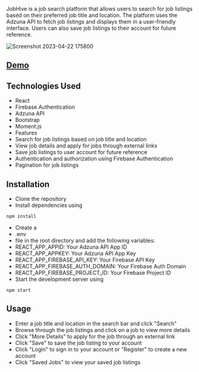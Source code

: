 JobHive is a job search platform that allows users to search for job listings based on their preferred job title and location. The platform uses the Adzuna API to fetch job listings and displays them in a user-friendly interface. Users can also save job listings to their account for future reference.

![Screenshot 2023-04-22 175800](https://user-images.githubusercontent.com/119772573/233808287-7b5b6736-2062-4a66-a9c6-99ae708d5b48.png)
## [Demo](https://nimble-kringle-015db0.netlify.app/) 

## Technologies Used
- React
- Firebase Authentication
- Adzuna API
- Bootstrap
- Moment.js
- Features
- Search for job listings based on job title and location
- View job details and apply for jobs through external links
- Save job listings to user account for future reference
- Authentication and authorization using Firebase Authentication
- Pagination for job listings

## Installation
- Clone the repository
- Install dependencies using 
```console
npm install
```
- Create a 
- .env
 - file in the root directory and add the following variables:
- REACT_APP_APPID: Your Adzuna API App ID
- REACT_APP_APPKEY: Your Adzuna API App Key
- REACT_APP_FIREBASE_API_KEY: Your Firebase API Key
- REACT_APP_FIREBASE_AUTH_DOMAIN: Your Firebase Auth Domain
- REACT_APP_FIREBASE_PROJECT_ID: Your Firebase Project ID
- Start the development server using 

```console
npm start
```
## Usage
- Enter a job title and location in the search bar and click "Search"
- Browse through the job listings and click on a job to view more details
- Click "More Details" to apply for the job through an external link
- Click "Save" to save the job listing to your account
- Click "Login" to sign in to your account or "Register" to create a new account
- Click "Saved Jobs" to view your saved job listings

